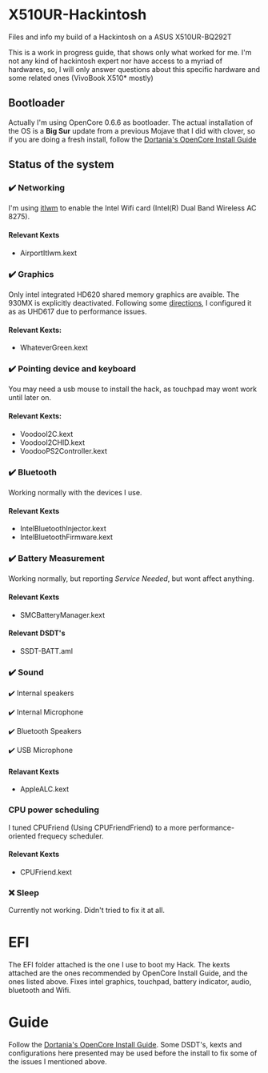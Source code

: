 # X510UR-Hackintosh
Files and info my build of a Hackintosh on a ASUS X510UR-BQ292T

This is a work in progress guide, that shows only what worked for me. I'm not any kind of hackintosh expert nor have access to a myriad of hardwares, so, I will only answer questions about this specific hardware and some related ones (VivoBook X510* mostly)

## Bootloader

Actually I'm using OpenCore 0.6.6 as bootloader. The actual installation of the OS is a **Big Sur** update from a previous Mojave that I did with clover, so if you are doing a fresh install, follow the [Dortania's OpenCore Install Guide](https://dortania.github.io/OpenCore-Install-Guide/)

## Status of the system

### :heavy_check_mark: Networking
I'm using [itlwm](https://openintelwireless.github.io/itlwm/) to enable the Intel Wifi card (Intel(R) Dual Band Wireless AC 8275). 

#### Relevant Kexts
- AirportItlwm.kext

### :heavy_check_mark: Graphics
Only intel integrated HD620 shared memory graphics are avaible. The 930MX is explicitly deactivated. Following some [directions](https://www.reddit.com/r/hackintosh/comments/gjksrk/smbios_framebuffer_and_performance/), I configured it as as UHD617 due to performance issues.

#### Relevant Kexts:
- WhateverGreen.kext

### :heavy_check_mark: Pointing device and keyboard
You may need a usb mouse to install the hack, as touchpad may wont work until later on. 

#### Relevant Kexts:
- VoodooI2C.kext
- VoodooI2CHID.kext
- VoodooPS2Controller.kext

### :heavy_check_mark: Bluetooth
Working normally with the devices I use.

#### Relevant Kexts
- IntelBluetoothInjector.kext
- IntelBluetoothFirmware.kext

### :heavy_check_mark: Battery Measurement
Working normally, but reporting *Service Needed*, but wont affect anything.

#### Relevant Kexts
- SMCBatteryManager.kext

#### Relevant DSDT's
- SSDT-BATT.aml

### :heavy_check_mark: Sound 
:heavy_check_mark: Internal speakers 
 
:heavy_check_mark: Internal Microphone 

:heavy_check_mark: Bluetooth Speakers 

:heavy_check_mark: USB Microphone 

#### Relavant Kexts
- AppleALC.kext

### CPU power scheduling
I tuned CPUFriend (Using CPUFriendFriend) to a more performance-oriented frequecy scheduler. 

#### Relevant Kexts
- CPUFriend.kext

### :x: Sleep
Currently not working. Didn't tried to fix it at all. 

# EFI
The EFI folder attached is the one I use to boot my Hack. The kexts attached are the ones recommended by OpenCore Install Guide, and the ones listed above. Fixes intel graphics, touchpad, battery indicator, audio, bluetooth and Wifi. 

# Guide

Follow the [Dortania's OpenCore Install Guide](https://dortania.github.io/OpenCore-Install-Guide/). Some DSDT's, kexts and configurations here presented may be used before the install to fix some of the issues I mentioned above.
